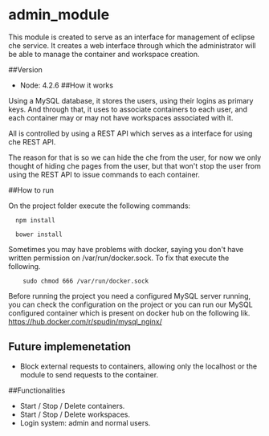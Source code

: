 # admin_module
This module is created to serve as an interface for management of eclipse che service. It creates a web interface through which the administrator will be able to manage the container and workspace creation.


##Version

* Node: 4.2.6
##How it works

Using a MySQL database, it stores the users, using their logins as primary keys. And through that, it uses to associate containers to each user, and each container may or may not have workspaces associated with it.

All is controlled by using a REST API which serves as a interface for using che REST API.

The reason for that is so we can hide the che from the user, for now we only thought of hiding che pages from the user, but that won't stop the user from using the REST API to issue commands to each container.

##How to run 

On the project folder execute the following commands:

```
  npm install
```

```
  bower install
```

Sometimes you may have problems with docker, saying you don't have written permission on /var/run/docker.sock. To fix that execute the following.

```
	sudo chmod 666 /var/run/docker.sock
```

Before running the project you need a configured MySQL server running, you can check the configuration on the project or you can run our MySQL configured container which is present on docker hub on the following lik.
https://hub.docker.com/r/spudin/mysql_nginx/

## Future implemenetation

  - Block external requests to containers, allowing only the localhost or the module to send requests to the container.

##Functionalities

 - Start / Stop / Delete containers.
 - Start / Stop / Delete workspaces.
 - Login system: admin and normal users.
